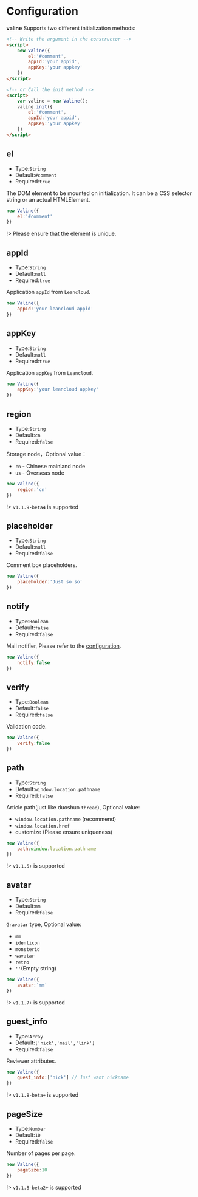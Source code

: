# Configuration

**valine** Supports two different initialization methods:
```html
<!-- Write the argument in the constructor -->
<script>
    new Valine({
        el:'#comment',
        appId:'your appid',
        appKey:'your appkey'
    })
</script>

<!-- or Call the init method -->
<script>
    var valine = new Valine();
    valine.init({
        el:'#comment',
        appId:'your appid',
        appKey:'your appkey'
    })
</script>
```

## el
- Type:`String`
- Default:`#comment`
- Required:`true`

The DOM element to be mounted on initialization. It can be a CSS selector string or an actual HTMLElement.
```js
new Valine({
    el:'#comment'
})
```
!> Please ensure that the element is unique.

## appId
- Type:`String`
- Default:`null`
- Required:`true`

Application `appId` from `Leancloud`.
```js
new Valine({
    appId:'your leancloud appid'
})
```

## appKey
- Type:`String`
- Default:`null`
- Required:`true`

Application `appKey` from `Leancloud`.
```js
new Valine({
    appKey:'your leancloud appkey'
})
```

## region
- Type:`String`
- Default:`cn`
- Required:`false`

Storage node，Optional value：
- `cn` - Chinese mainland node
- `us` - Overseas node

```js
new Valine({
    region:'cn'
})
```

!> `v1.1.9-beta4` is supported



## placeholder
- Type:`String`
- Default:`null`
- Required:`false`

Comment box placeholders.
```js
new Valine({
    placeholder:'Just so so'
})
```

## notify
- Type:`Boolean`
- Default:`false`
- Required:`false`

Mail notifier, Please refer to the [configuration](https://github.com/xCss/Valine/wiki/Valine-%E8%AF%84%E8%AE%BA%E7%B3%BB%E7%BB%9F%E4%B8%AD%E7%9A%84%E9%82%AE%E4%BB%B6%E6%8F%90%E9%86%92%E8%AE%BE%E7%BD%AE).
```js
new Valine({
    notify:false
})
```

## verify
- Type:`Boolean`
- Default:`false`
- Required:`false`

Validation code.
```js
new Valine({
    verify:false
})
```

## path
- Type:`String`
- Default:`window.location.pathname`
- Required:`false`

Article path(just like duoshuo `thread`), Optional value:
- `window.location.pathname` (recommend)
- `window.location.href`
- customize (Please ensure uniqueness)

```js
new Valine({
    path:window.location.pathname
})
```
!> `v1.1.5+` is supported

## avatar
- Type:`String`
- Default:`mm`
- Required:`false`

`Gravatar` type, Optional value:
- `mm`
- `identicon`
- `monsterid`
- `wavatar`
- `retro`
- `''`(Empty string)

```js
new Valine({
    avatar:`mm`
})
```
!> `v1.1.7+` is supported


## guest_info
- Type:`Array`
- Default:`['nick','mail','link']`
- Required:`false`

Reviewer attributes.

```js
new Valine({
    guest_info:['nick'] // Just want nickname
})
```
!> `v1.1.8-beta+` is supported


## pageSize
- Type:`Number`
- Default:`10`
- Required:`false`

Number of pages per page.

```js
new Valine({
    pageSize:10
})
```
!> `v1.1.8-beta2+` is supported